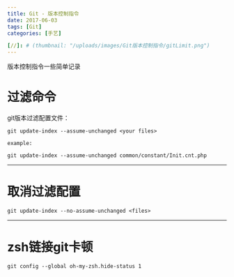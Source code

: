 ```yaml
---
title: Git - 版本控制指令
date: 2017-06-03 
tags: [Git]
categories: [手艺]

[//]: # (thumbnail: "/uploads/images/Git版本控制指令/gitLimit.png")
---
```


版本控制指令一些简单记录

<!--more-->

# 过滤命令
git版本过滤配置文件：


```
git update-index --assume-unchanged <your files>

example:

git update-index --assume-unchanged common/constant/Init.cnt.php
```


---

# 取消过滤配置
```
git update-index --no-assume-unchanged <files>

```



---

# zsh链接git卡顿
```
git config --global oh-my-zsh.hide-status 1
```


